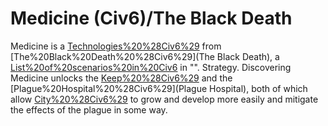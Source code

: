 # Medicine (Civ6)/The Black Death

Medicine is a [Technologies%20%28Civ6%29](technology) from [The%20Black%20Death%20%28Civ6%29](The Black Death), a [List%20of%20scenarios%20in%20Civ6](scenario) in "".
Strategy.
Discovering Medicine unlocks the [Keep%20%28Civ6%29](Keep) and the [Plague%20Hospital%20%28Civ6%29](Plague Hospital), both of which allow [City%20%28Civ6%29](cities) to grow and develop more easily and mitigate the effects of the plague in some way.
